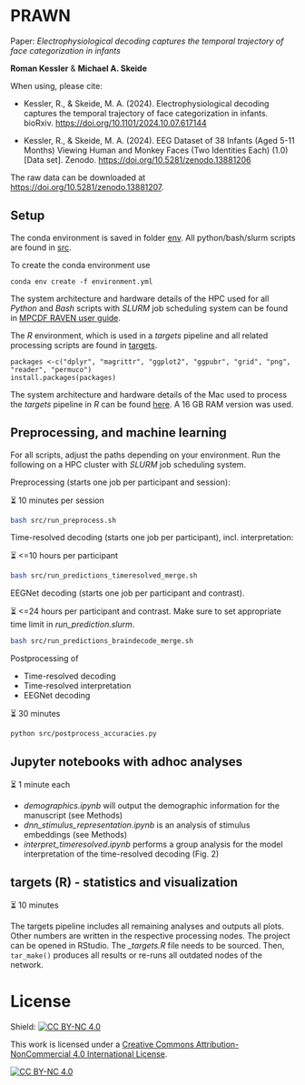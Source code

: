 # PRAWN

Paper: *Electrophysiological decoding captures the temporal trajectory of face categorization in infants*

**Roman Kessler** & **Michael A. Skeide**


When using, please cite:

- Kessler, R., & Skeide, M. A. (2024). Electrophysiological decoding captures the temporal trajectory of face categorization in infants. bioRxiv. https://doi.org/10.1101/2024.10.07.617144
  
- Kessler, R., & Skeide, M. A. (2024). EEG Dataset of 38 Infants (Aged 5-11 Months) Viewing Human and Monkey Faces (Two Identities Each) (1.0) [Data set]. Zenodo. https://doi.org/10.5281/zenodo.13881206


The raw data can be downloaded at https://doi.org/10.5281/zenodo.13881207.


## Setup

The conda environment is saved in folder [env](/env). All python/bash/slurm scripts are found in [src](/src).

To create the conda environment use

```
conda env create -f environment.yml
```

The system architecture and hardware details of the HPC used for all *Python* and *Bash* scripts  with *SLURM* job scheduling system can be found in [MPCDF RAVEN user guide](https://docs.mpcdf.mpg.de/doc/computing/raven-details.html).

The *R* environment, which is used in a *targets* pipeline and all related processing scripts are found in [targets](/targets).

```
packages <-c("dplyr", "magrittr", "ggplot2", "ggpubr", "grid", "png", "reader", "permuco")
install.packages(packages)
```

The system architecture and hardware details of the Mac used to process the *targets* pipeline in *R* can be found [here](https://support.apple.com/en-us/111893). A 16 GB RAM version was used.



## Preprocessing, and machine learning

For all scripts, adjust the paths depending on your environment.
Run the following on a HPC cluster with *SLURM* job scheduling system.

Preprocessing (starts one job per participant and session):

:hourglass_flowing_sand: 10 minutes per session

```bash
bash src/run_preprocess.sh
```

Time-resolved decoding (starts one job per participant), incl. interpretation:

:hourglass_flowing_sand: <=10 hours per participant

```bash
bash src/run_predictions_timeresolved_merge.sh
```

EEGNet decoding (starts one job per participant and contrast). 

:hourglass_flowing_sand: <=24 hours per participant and contrast. Make sure to set appropriate time limit in *run_prediction.slurm*.

```bash
bash src/run_predictions_braindecode_merge.sh
```

Postprocessing of 
- Time-resolved decoding
- Time-resolved interpretation
- EEGNet decoding

:hourglass_flowing_sand: 30 minutes

```bash
python src/postprocess_accuracies.py
```

## Jupyter notebooks with adhoc analyses

:hourglass_flowing_sand: 1 minute each

- *demographics.ipynb* will output the demographic information for the manuscript (see Methods)
- *dnn_stimulus_representation.ipynb* is an analysis of stimulus embeddings (see Methods)
- *interpret_timeresolved.ipynb* performs a group analysis for the model interpretation of the time-resolved decoding (Fig. 2) 

## targets (R) - statistics and visualization

:hourglass_flowing_sand: 10 minutes

The targets pipeline includes all remaining analyses and outputs all plots. Other numbers are written in the respective processing nodes. The project can be opened in RStudio. The *_targets.R* file needs to be sourced. Then, ```tar_make()``` produces all results or re-runs all outdated nodes of the network.


# License

Shield: [![CC BY-NC 4.0][cc-by-nc-shield]][cc-by-nc]

This work is licensed under a
[Creative Commons Attribution-NonCommercial 4.0 International License][cc-by-nc].

[![CC BY-NC 4.0][cc-by-nc-image]][cc-by-nc]

[cc-by-nc]: https://creativecommons.org/licenses/by-nc/4.0/
[cc-by-nc-image]: https://licensebuttons.net/l/by-nc/4.0/88x31.png
[cc-by-nc-shield]: https://img.shields.io/badge/License-CC%20BY--NC%204.0-lightgrey.svg

